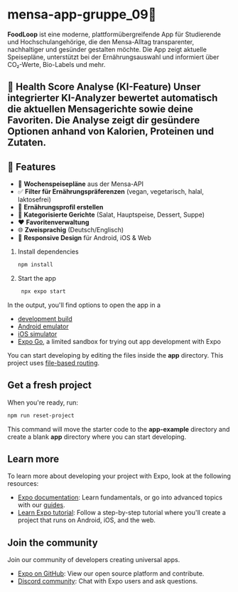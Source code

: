 # mensa-app-gruppe_09👋
**FoodLoop** ist eine moderne, plattformübergreifende App für Studierende und Hochschulangehörige, 
die den Mensa-Alltag transparenter, nachhaltiger und gesünder gestalten möchte.
Die App zeigt aktuelle Speisepläne, unterstützt bei der Ernährungsauswahl und informiert über CO₂-Werte, Bio-Labels und mehr.

🧠 Health Score Analyse (KI-Feature)
Unser integrierter KI-Analyzer bewertet automatisch die aktuellen Mensagerichte sowie deine Favoriten.
Die Analyse zeigt dir gesündere Optionen anhand von Kalorien, Proteinen und Zutaten.
---

## 🚀 Features

- 📆 **Wochenspeisepläne** aus der Mensa-API
- ✅ **Filter für Ernährungspräferenzen** (vegan, vegetarisch, halal, laktosefrei)
- 🧠 **Ernährungsprofil erstellen**
- 🥗 **Kategorisierte Gerichte** (Salat, Hauptspeise, Dessert, Suppe)
- ❤️ **Favoritenverwaltung**
- 🌐 **Zweisprachig** (Deutsch/Englisch)
- 📱 **Responsive Design** für Android, iOS & Web



1. Install dependencies
   ```bash
   npm install
   ```
2. Start the app
   ```bash
    npx expo start
   ```

In the output, you'll find options to open the app in a

- [development build](https://docs.expo.dev/develop/development-builds/introduction/)
- [Android emulator](https://docs.expo.dev/workflow/android-studio-emulator/)
- [iOS simulator](https://docs.expo.dev/workflow/ios-simulator/)
- [Expo Go](https://expo.dev/go), a limited sandbox for trying out app development with Expo

You can start developing by editing the files inside the **app** directory. This project uses [file-based routing](https://docs.expo.dev/router/introduction).
## Get a fresh project
When you're ready, run:
```bash
npm run reset-project
```
This command will move the starter code to the **app-example** directory and create a blank **app** directory where you can start developing.
## Learn more

To learn more about developing your project with Expo, look at the following resources:

- [Expo documentation](https://docs.expo.dev/): Learn fundamentals, or go into advanced topics with our [guides](https://docs.expo.dev/guides).
- [Learn Expo tutorial](https://docs.expo.dev/tutorial/introduction/): Follow a step-by-step tutorial where you'll create a project that runs on Android, iOS, and the web.

## Join the community
Join our community of developers creating universal apps.
- [Expo on GitHub](https://github.com/expo/expo): View our open source platform and contribute.
- [Discord community](https://chat.expo.dev): Chat with Expo users and ask questions.
